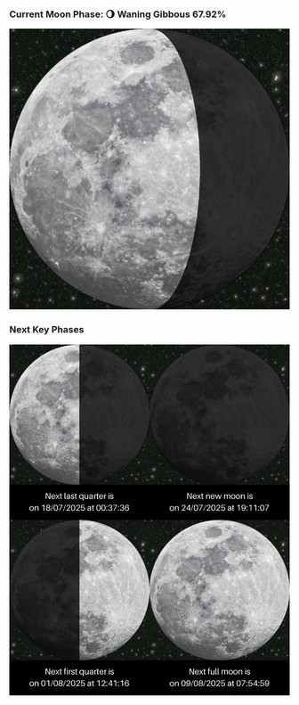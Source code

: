 ### Current Moon Phase: 🌖 Waning Gibbous 67.92%
![Moon Phase](moonphase.png)
### Next Key Phases
![Gallery](gallery.png)